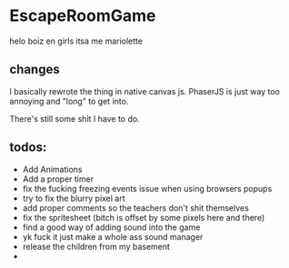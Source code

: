 # EscapeRoomGame


helo boiz en girls itsa me mariolette



## changes

I basically rewrote the thing in native canvas js. PhaserJS is just way too annoying and "long" to get into.

There's still some shit I have to do.

## todos:
* Add Animations 
* Add a proper timer
* fix the fucking freezing events issue when using browsers popups
* try to fix the blurry pixel art 
* add proper comments so the teachers don't shit themselves
* fix the spritesheet (bitch is offset by some pixels here and there)
* find a good way of adding sound into the game
* yk fuck it just make a whole ass sound manager 
* release the children from my basement
* 
